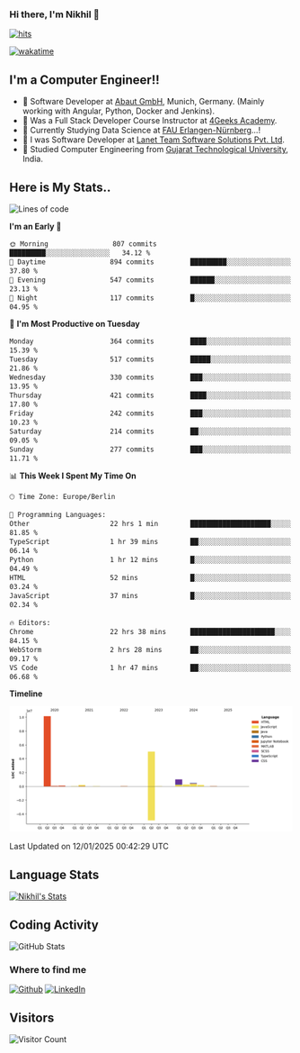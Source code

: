 ### Hi there, I'm Nikhil 👋

[![hits](https://hits.sh/github.com/silentsoft/hits.svg?color=2311cc)](https://hits.sh/github.com/silentsoft/hits/)

[![wakatime](https://wakatime.com/badge/user/369b6a3a-7953-4ff9-b7c7-be53d0a7ccc6.svg)](https://wakatime.com/@369b6a3a-7953-4ff9-b7c7-be53d0a7ccc6)

## I'm a  Computer Engineer!!

- 🌱 Software Developer at [Abaut GmbH](https://www.abaut.de/), Munich, Germany. (Mainly working with Angular, Python, Docker and Jenkins).
- 🌱 Was a Full Stack Developer Course Instructor at [4Geeks Academy](https://4geeks.com/).
- 🌱 Currently Studying Data Science at [FAU Erlangen-Nürnberg](https://www.fau.de/)...!
- 🌱 I was Software Developer at [Lanet Team Software Solutions Pvt. Ltd](https://lanetteam.com/).
- 🌱 Studied Computer Engineering from [Gujarat Technological University](https://www.gtu.ac.in/), India.

<h2>Here is My Stats..</h2>

<!--START_SECTION:waka-->
![Lines of code](https://img.shields.io/badge/From%20Hello%20World%20I%27ve%20Written-17.5%20million%20lines%20of%20code-blue)

**I'm an Early 🐤** 

```text
🌞 Morning                807 commits         █████████░░░░░░░░░░░░░░░░   34.12 % 
🌆 Daytime                894 commits         █████████░░░░░░░░░░░░░░░░   37.80 % 
🌃 Evening                547 commits         ██████░░░░░░░░░░░░░░░░░░░   23.13 % 
🌙 Night                  117 commits         █░░░░░░░░░░░░░░░░░░░░░░░░   04.95 % 
```
📅 **I'm Most Productive on Tuesday** 

```text
Monday                   364 commits         ████░░░░░░░░░░░░░░░░░░░░░   15.39 % 
Tuesday                  517 commits         █████░░░░░░░░░░░░░░░░░░░░   21.86 % 
Wednesday                330 commits         ███░░░░░░░░░░░░░░░░░░░░░░   13.95 % 
Thursday                 421 commits         ████░░░░░░░░░░░░░░░░░░░░░   17.80 % 
Friday                   242 commits         ███░░░░░░░░░░░░░░░░░░░░░░   10.23 % 
Saturday                 214 commits         ██░░░░░░░░░░░░░░░░░░░░░░░   09.05 % 
Sunday                   277 commits         ███░░░░░░░░░░░░░░░░░░░░░░   11.71 % 
```


📊 **This Week I Spent My Time On** 

```text
🕑︎ Time Zone: Europe/Berlin

💬 Programming Languages: 
Other                    22 hrs 1 min        ████████████████████░░░░░   81.85 % 
TypeScript               1 hr 39 mins        ██░░░░░░░░░░░░░░░░░░░░░░░   06.14 % 
Python                   1 hr 12 mins        █░░░░░░░░░░░░░░░░░░░░░░░░   04.49 % 
HTML                     52 mins             █░░░░░░░░░░░░░░░░░░░░░░░░   03.24 % 
JavaScript               37 mins             █░░░░░░░░░░░░░░░░░░░░░░░░   02.34 % 

🔥 Editors: 
Chrome                   22 hrs 38 mins      █████████████████████░░░░   84.15 % 
WebStorm                 2 hrs 28 mins       ██░░░░░░░░░░░░░░░░░░░░░░░   09.17 % 
VS Code                  1 hr 47 mins        ██░░░░░░░░░░░░░░░░░░░░░░░   06.68 % 
```

**Timeline**

![Lines of Code chart](https://raw.githubusercontent.com/nikhilmaguwala/nikhilmaguwala/main/assets/bar_graph.png)


 Last Updated on 12/01/2025 00:42:29 UTC
<!--END_SECTION:waka-->

<h2>Language Stats</h2>

[![Nikhil's Stats](https://github-readme-stats.vercel.app/api/wakatime?username=nikhilmaguwala&layout=compact&title=Stats)](https://github.com/nikhilmaguwala)


<h2>Coding Activity</h2>

<p><img src="https://wakatime.com/share/@nikhilmaguwala/7dd532b8-3e5e-4c26-8c46-68cc27712a92.svg" alt="GitHub Stats"></p>

<h3>Where to find me</h3>
<p>
    <a href="https://github.com/nikhilmaguwala" target="_blank"><img alt="Github" src="https://img.shields.io/badge/GitHub-%2312100E.svg?&style=for-the-badge&logo=Github&logoColor=white" /></a>
    <a href="https://www.linkedin.com/in/nikhil-maguwala" target="_blank"><img alt="LinkedIn" src="https://img.shields.io/badge/linkedin-%230077B5.svg?&style=for-the-badge&logo=linkedin&logoColor=white" /></a> 
</p>


<h2>Visitors</h2>

![Visitor Count](https://profile-counter.glitch.me/nikhilmaguwala/count.svg)

[website]: https://nikhilmaguwala.github.io/
[instagram]: https://www.instagram.com/nikhil_maguwala/
[linkedin]: https://www.linkedin.com/in/nikhil-maguwala/

